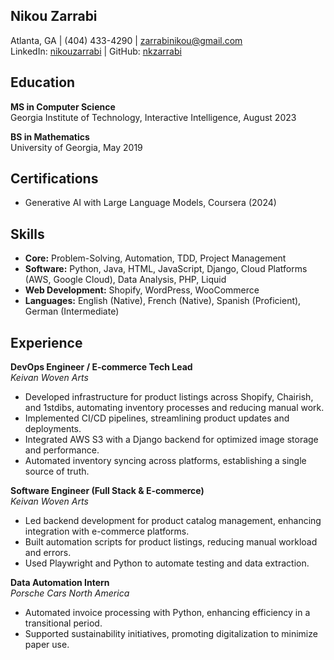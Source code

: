 
## Nikou Zarrabi

Atlanta, GA | (404) 433-4290 | [zarrabinikou@gmail.com](mailto:zarrabinikou@gmail.com)  
LinkedIn: [nikouzarrabi](https://www.linkedin.com/in/nikouzarrabi/) | GitHub: [nkzarrabi](https://github.com/nkzarrabi)

## Education

**MS in Computer Science**  
Georgia Institute of Technology, Interactive Intelligence, August 2023

**BS in Mathematics**  
University of Georgia, May 2019

## Certifications

- Generative AI with Large Language Models, Coursera (2024)

## Skills

- **Core:** Problem-Solving, Automation, TDD, Project Management  
- **Software:** Python, Java, HTML, JavaScript, Django, Cloud Platforms (AWS, Google Cloud), Data Analysis, PHP, Liquid  
- **Web Development:** Shopify, WordPress, WooCommerce  
- **Languages:** English (Native), French (Native), Spanish (Proficient), German (Intermediate)

## Experience

**DevOps Engineer / E-commerce Tech Lead**  
*Keivan Woven Arts*  
- Developed infrastructure for product listings across Shopify, Chairish, and 1stdibs, automating inventory processes and reducing manual work.
- Implemented CI/CD pipelines, streamlining product updates and deployments.
- Integrated AWS S3 with a Django backend for optimized image storage and performance.
- Automated inventory syncing across platforms, establishing a single source of truth.

**Software Engineer (Full Stack & E-commerce)**  
*Keivan Woven Arts*  
- Led backend development for product catalog management, enhancing integration with e-commerce platforms.
- Built automation scripts for product listings, reducing manual workload and errors.
- Used Playwright and Python to automate testing and data extraction.

**Data Automation Intern**  
*Porsche Cars North America*  
- Automated invoice processing with Python, enhancing efficiency in a transitional period.
- Supported sustainability initiatives, promoting digitalization to minimize paper use.
